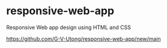 # responsive-web-app
Responsive Web app design using HTML and CSS

https://github.com/G-V-Utong/responsive-web-app/new/main
